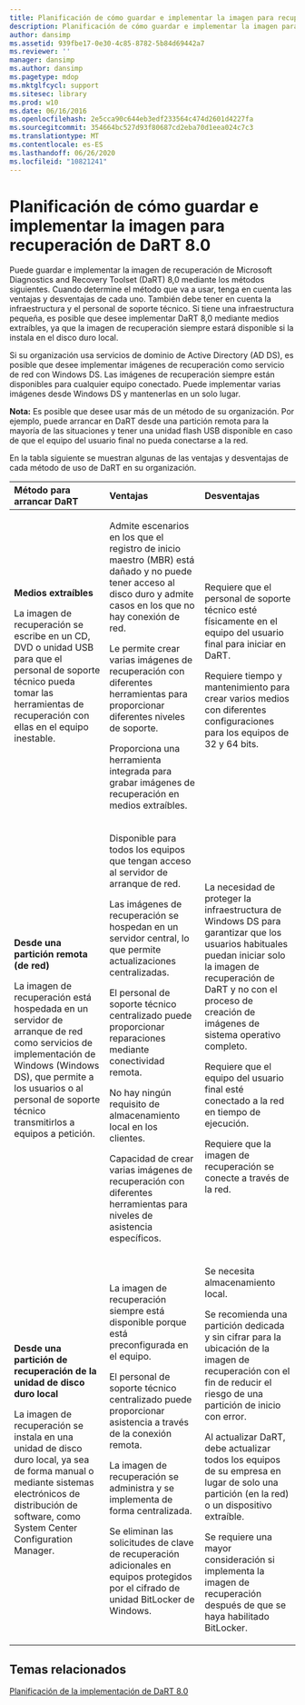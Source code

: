 ```yaml
---
title: Planificación de cómo guardar e implementar la imagen para recuperación de DaRT 8.0
description: Planificación de cómo guardar e implementar la imagen para recuperación de DaRT 8.0
author: dansimp
ms.assetid: 939fbe17-0e30-4c85-8782-5b84d69442a7
ms.reviewer: ''
manager: dansimp
ms.author: dansimp
ms.pagetype: mdop
ms.mktglfcycl: support
ms.sitesec: library
ms.prod: w10
ms.date: 06/16/2016
ms.openlocfilehash: 2e5cca90c644eb3edf233564c474d2601d4227fa
ms.sourcegitcommit: 354664bc527d93f80687cd2eba70d1eea024c7c3
ms.translationtype: MT
ms.contentlocale: es-ES
ms.lasthandoff: 06/26/2020
ms.locfileid: "10821241"
---
```

# Planificación de cómo guardar e implementar la imagen para recuperación de DaRT 8.0


Puede guardar e implementar la imagen de recuperación de Microsoft Diagnostics and Recovery Toolset (DaRT) 8,0 mediante los métodos siguientes. Cuando determine el método que va a usar, tenga en cuenta las ventajas y desventajas de cada uno. También debe tener en cuenta la infraestructura y el personal de soporte técnico. Si tiene una infraestructura pequeña, es posible que desee implementar DaRT 8,0 mediante medios extraíbles, ya que la imagen de recuperación siempre estará disponible si la instala en el disco duro local.

Si su organización usa servicios de dominio de Active Directory (AD DS), es posible que desee implementar imágenes de recuperación como servicio de red con Windows DS. Las imágenes de recuperación siempre están disponibles para cualquier equipo conectado. Puede implementar varias imágenes desde Windows DS y mantenerlas en un solo lugar.

**Nota:**  Es posible que desee usar más de un método de su organización. Por ejemplo, puede arrancar en DaRT desde una partición remota para la mayoría de las situaciones y tener una unidad flash USB disponible en caso de que el equipo del usuario final no pueda conectarse a la red.

 

En la tabla siguiente se muestran algunas de las ventajas y desventajas de cada método de uso de DaRT en su organización.

<table>
<colgroup>
<col width="33%" />
<col width="33%" />
<col width="33%" />
</colgroup>
<thead>
<tr class="header">
<th align="left">Método para arrancar DaRT</th>
<th align="left">Ventajas</th>
<th align="left">Desventajas</th>
</tr>
</thead>
<tbody>
<tr class="odd">
<td align="left"><p><strong>Medios extraíbles</strong></p>
<p>La imagen de recuperación se escribe en un CD, DVD o unidad USB para que el personal de soporte técnico pueda tomar las herramientas de recuperación con ellas en el equipo inestable.</p></td>
<td align="left"><p>Admite escenarios en los que el registro de inicio maestro (MBR) está dañado y no puede tener acceso al disco duro y admite casos en los que no hay conexión de red.</p>
<p>Le permite crear varias imágenes de recuperación con diferentes herramientas para proporcionar diferentes niveles de soporte.</p>
<p>Proporciona una herramienta integrada para grabar imágenes de recuperación en medios extraíbles.</p></td>
<td align="left"><p>Requiere que el personal de soporte técnico esté físicamente en el equipo del usuario final para iniciar en DaRT.</p>
<p>Requiere tiempo y mantenimiento para crear varios medios con diferentes configuraciones para los equipos de 32 y 64 bits.</p></td>
</tr>
<tr class="even">
<td align="left"><p><strong>Desde una partición remota (de red)</strong></p>
<p>La imagen de recuperación está hospedada en un servidor de arranque de red como servicios de implementación de Windows (Windows DS), que permite a los usuarios o al personal de soporte técnico transmitirlos a equipos a petición.</p></td>
<td align="left"><p>Disponible para todos los equipos que tengan acceso al servidor de arranque de red.</p>
<p>Las imágenes de recuperación se hospedan en un servidor central, lo que permite actualizaciones centralizadas.</p>
<p>El personal de soporte técnico centralizado puede proporcionar reparaciones mediante conectividad remota.</p>
<p>No hay ningún requisito de almacenamiento local en los clientes.</p>
<p>Capacidad de crear varias imágenes de recuperación con diferentes herramientas para niveles de asistencia específicos.</p></td>
<td align="left"><p>La necesidad de proteger la infraestructura de Windows DS para garantizar que los usuarios habituales puedan iniciar solo la imagen de recuperación de DaRT y no con el proceso de creación de imágenes de sistema operativo completo.</p>
<p></p>
<p></p>
<p>Requiere que el equipo del usuario final esté conectado a la red en tiempo de ejecución.</p>
<p>Requiere que la imagen de recuperación se conecte a través de la red.</p></td>
</tr>
<tr class="odd">
<td align="left"><p><strong>Desde una partición de recuperación de la unidad de disco duro local</strong></p>
<p>La imagen de recuperación se instala en una unidad de disco duro local, ya sea de forma manual o mediante sistemas electrónicos de distribución de software, como System Center Configuration Manager.</p></td>
<td align="left"><p>La imagen de recuperación siempre está disponible porque está preconfigurada en el equipo.</p>
<p>El personal de soporte técnico centralizado puede proporcionar asistencia a través de la conexión remota.</p>
<p>La imagen de recuperación se administra y se implementa de forma centralizada.</p>
<p>Se eliminan las solicitudes de clave de recuperación adicionales en equipos protegidos por el cifrado de unidad BitLocker de Windows.</p></td>
<td align="left"><p>Se necesita almacenamiento local.</p>
<p>Se recomienda una partición dedicada y sin cifrar para la ubicación de la imagen de recuperación con el fin de reducir el riesgo de una partición de inicio con error.</p>
<p>Al actualizar DaRT, debe actualizar todos los equipos de su empresa en lugar de solo una partición (en la red) o un dispositivo extraíble.</p>
<p>Se requiere una mayor consideración si implementa la imagen de recuperación después de que se haya habilitado BitLocker.</p></td>
</tr>
</tbody>
</table>

 

## Temas relacionados


[Planificación de la implementación de DaRT 8.0](planning-to-deploy-dart-80-dart-8.md)

 

 





